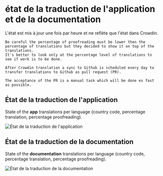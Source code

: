 # état de la traduction de l'application et de la documentation

L'état est mis à jour une fois par heure et ne reflète que l'état dans Crowdin.

```{tip}
Be careful the percentage of proofreading must be lower then the percentage of translations but they decided to show it on top of the translations.
It's better to look only at the percentage level of translations to see if work is to be done.
```

```{admonition} needed time for final publication
After Crowdin translation a sync to Github is scheduled every day to transfer translations to Github as pull request (PR).

The acceptance of the PR is a manual task which will be done es fast as possible.
```

## État de la traduction de l'application

State of the **app** translations per language (country code, percentage translation, percentage proofreading).

![État de la traduction de l'application](https://badges.awesome-crowdin.com/translation-13588158-309752.png)

## État de la traduction de la documentation

State of the **documentation** translations per language (country code, percentage translation, percentage proofreading).

![État de la traduction de la documentation](https://badges.awesome-crowdin.com/translation-13588158-310610.png)
